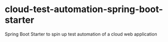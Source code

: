 # cloud-test-automation-spring-boot-starter
Spring Boot Starter to spin up test automation of a cloud web application
